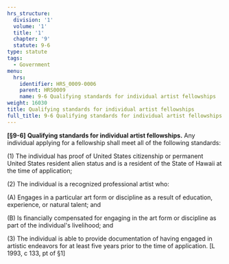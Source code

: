 ```yaml
---
hrs_structure:
  division: '1'
  volume: '1'
  title: '1'
  chapter: '9'
  statute: 9-6
type: statute
tags:
  - Government
menu:
  hrs:
    identifier: HRS_0009-0006
    parent: HRS0009
    name: 9-6 Qualifying standards for individual artist fellowships
weight: 16030
title: Qualifying standards for individual artist fellowships
full_title: 9-6 Qualifying standards for individual artist fellowships
---
```

**[§9-6]** **Qualifying standards for individual artist fellowships.** Any individual applying for a fellowship shall meet all of the following standards:

(1) The individual has proof of United States citizenship or permanent United States resident alien status and is a resident of the State of Hawaii at the time of application;

(2) The individual is a recognized professional artist who:

(A) Engages in a particular art form or discipline as a result of education, experience, or natural talent; and

(B) Is financially compensated for engaging in the art form or discipline as part of the individual's livelihood; and

(3) The individual is able to provide documentation of having engaged in artistic endeavors for at least five years prior to the time of application. [L 1993, c 133, pt of §1]